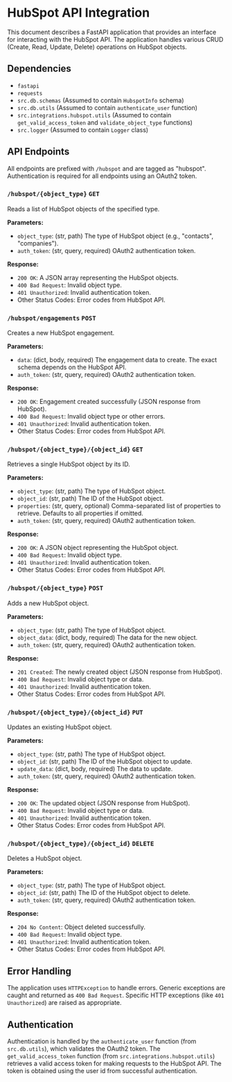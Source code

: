 # HubSpot API Integration

This document describes a FastAPI application that provides an interface for interacting with the HubSpot API.  The application handles various CRUD (Create, Read, Update, Delete) operations on HubSpot objects.

## Dependencies

*   `fastapi`
*   `requests`
*   `src.db.schemas` (Assumed to contain `HubspotInfo` schema)
*   `src.db.utils` (Assumed to contain `authenticate_user` function)
*   `src.integrations.hubspot.utils` (Assumed to contain `get_valid_access_token` and `validate_object_type` functions)
*   `src.logger` (Assumed to contain `Logger` class)


## API Endpoints

All endpoints are prefixed with `/hubspot` and are tagged as "hubspot".  Authentication is required for all endpoints using an OAuth2 token.

### `/hubspot/{object_type}`  `GET`

Reads a list of HubSpot objects of the specified type.

**Parameters:**

*   `object_type`:  (str, path) The type of HubSpot object (e.g., "contacts", "companies").
*   `auth_token`: (str, query, required) OAuth2 authentication token.

**Response:**

*   `200 OK`: A JSON array representing the HubSpot objects.
*   `400 Bad Request`: Invalid object type.
*   `401 Unauthorized`: Invalid authentication token.
*   Other Status Codes:  Error codes from HubSpot API.


### `/hubspot/engagements` `POST`

Creates a new HubSpot engagement.

**Parameters:**

*   `data`: (dict, body, required)  The engagement data to create.  The exact schema depends on the HubSpot API.
*   `auth_token`: (str, query, required) OAuth2 authentication token.

**Response:**

*   `200 OK`:  Engagement created successfully (JSON response from HubSpot).
*   `400 Bad Request`: Invalid object type or other errors.
*   `401 Unauthorized`: Invalid authentication token.
*   Other Status Codes: Error codes from HubSpot API.


### `/hubspot/{object_type}/{object_id}` `GET`

Retrieves a single HubSpot object by its ID.

**Parameters:**

*   `object_type`: (str, path) The type of HubSpot object.
*   `object_id`: (str, path) The ID of the HubSpot object.
*   `properties`: (str, query, optional) Comma-separated list of properties to retrieve. Defaults to all properties if omitted.
*   `auth_token`: (str, query, required) OAuth2 authentication token.

**Response:**

*   `200 OK`: A JSON object representing the HubSpot object.
*   `400 Bad Request`: Invalid object type.
*   `401 Unauthorized`: Invalid authentication token.
*   Other Status Codes: Error codes from HubSpot API.


### `/hubspot/{object_type}` `POST`

Adds a new HubSpot object.

**Parameters:**

*   `object_type`: (str, path) The type of HubSpot object.
*   `object_data`: (dict, body, required) The data for the new object.
*   `auth_token`: (str, query, required) OAuth2 authentication token.

**Response:**

*   `201 Created`: The newly created object (JSON response from HubSpot).
*   `400 Bad Request`: Invalid object type or data.
*   `401 Unauthorized`: Invalid authentication token.
*   Other Status Codes: Error codes from HubSpot API.


### `/hubspot/{object_type}/{object_id}` `PUT`

Updates an existing HubSpot object.

**Parameters:**

*   `object_type`: (str, path) The type of HubSpot object.
*   `object_id`: (str, path) The ID of the HubSpot object to update.
*   `update_data`: (dict, body, required) The data to update.
*   `auth_token`: (str, query, required) OAuth2 authentication token.

**Response:**

*   `200 OK`: The updated object (JSON response from HubSpot).
*   `400 Bad Request`: Invalid object type or data.
*   `401 Unauthorized`: Invalid authentication token.
*   Other Status Codes: Error codes from HubSpot API.


### `/hubspot/{object_type}/{object_id}` `DELETE`

Deletes a HubSpot object.

**Parameters:**

*   `object_type`: (str, path) The type of HubSpot object.
*   `object_id`: (str, path) The ID of the HubSpot object to delete.
*   `auth_token`: (str, query, required) OAuth2 authentication token.

**Response:**

*   `204 No Content`: Object deleted successfully.
*   `400 Bad Request`: Invalid object type.
*   `401 Unauthorized`: Invalid authentication token.
*   Other Status Codes: Error codes from HubSpot API.


## Error Handling

The application uses `HTTPException` to handle errors.  Generic exceptions are caught and returned as `400 Bad Request`.  Specific HTTP exceptions (like `401 Unauthorized`) are raised as appropriate.


## Authentication

Authentication is handled by the `authenticate_user` function (from `src.db.utils`), which validates the OAuth2 token.  The `get_valid_access_token` function (from `src.integrations.hubspot.utils`) retrieves a valid access token for making requests to the HubSpot API.  The token is obtained using the user id from successful authentication.

